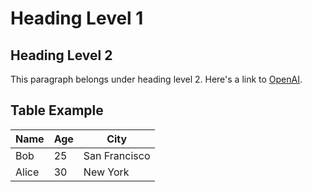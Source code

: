 # Heading Level 1
## Heading Level 2

This paragraph belongs under heading level 2. Here's a link to [OpenAI](https://openai.com).

## Table Example

| Name | Age | City |
|------|-----|------|
| Bob  | 25  | San Francisco |
| Alice| 30  | New York |
